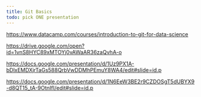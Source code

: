 ```yaml
---
title: Git Basics
todo: pick ONE presentation
---
```


https://www.datacamp.com/courses/introduction-to-git-for-data-science

https://drive.google.com/open?id=1vnS8HYC89xMTOYj0vAWaAR36zaQvhA-o

https://docs.google.com/presentation/d/1Uz9PX1A-bDlxEMDXjrTaGs588QrbVwDDMhPEmuY8WA4/edit#slide=id.p

https://docs.google.com/presentation/d/1N6EeW3BE2r9CZDOSgT5dUBYX9-d8QT15_tA-9OtnIfI/edit#slide=id.p
